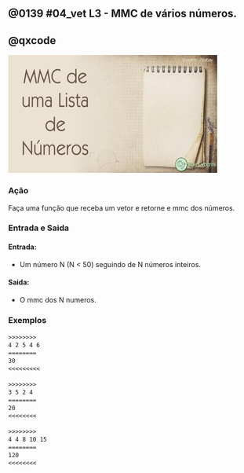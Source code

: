 ## @0139 #04_vet L3 - MMC de vários números.
## @qxcode

![](capa.jpg)

### Ação

Faça uma função que receba um vetor e retorne e mmc dos números.  

### Entrada e Saida

#### Entrada:

*   Um número N (N < 50) seguindo de N números inteiros.

#### Saida:

*   O mmc dos N numeros.

### Exemplos

```
>>>>>>>>
4 2 5 4 6
========
30
<<<<<<<<<

>>>>>>>>
3 5 2 4
========
20
<<<<<<<<

>>>>>>>>
4 4 8 10 15
========
120
<<<<<<<<
```